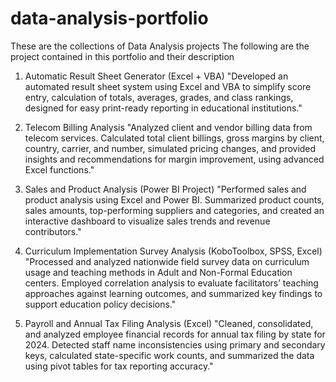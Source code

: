 # data-analysis-portfolio
These are the collections of Data Analysis projects
The following are the project contained in this portfolio and their description
1. Automatic Result Sheet Generator (Excel + VBA)
"Developed an automated result sheet system using Excel and VBA to simplify score entry, calculation of totals, averages, grades, and class rankings, designed for easy print-ready reporting in educational institutions."

2. Telecom Billing Analysis
"Analyzed client and vendor billing data from telecom services. Calculated total client billings, gross margins by client, country, carrier, and number, simulated pricing changes, and provided insights and recommendations for margin improvement, using advanced Excel functions."

3. Sales and Product Analysis (Power BI Project)
"Performed sales and product analysis using Excel and Power BI. Summarized product counts, sales amounts, top-performing suppliers and categories, and created an interactive dashboard to visualize sales trends and revenue contributors."

4. Curriculum Implementation Survey Analysis (KoboToolbox, SPSS, Excel)
"Processed and analyzed nationwide field survey data on curriculum usage and teaching methods in Adult and Non-Formal Education centers. Employed correlation analysis to evaluate facilitators’ teaching approaches against learning outcomes, and summarized key findings to support education policy decisions."

5. Payroll and Annual Tax Filing Analysis (Excel)
"Cleaned, consolidated, and analyzed employee financial records for annual tax filing by state for 2024. Detected staff name inconsistencies using primary and secondary keys, calculated state-specific work counts, and summarized the data using pivot tables for tax reporting accuracy."
